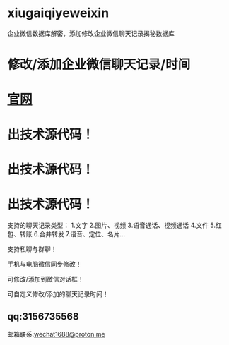 
# xiugaiqiyeweixin

企业微信数据库解密，添加修改企业微信聊天记录揭秘数据库


# 修改/添加企业微信聊天记录/时间
# [官网](https://xiugaiweixin.com)
# 出技术源代码！
# 出技术源代码！
# 出技术源代码！
支持的聊天记录类型：
1.文字
2.图片、视频
3.语音通话、视频通话
4.文件
5.红包、转账
6.合并转发
7.语音、定位、名片...

支持私聊与群聊！

手机与电脑微信同步修改！

可修改/添加到微信对话框！

可自定义修改/添加的聊天记录时间！

## qq:3156735568
邮箱联系:wechat1688@proton.me
